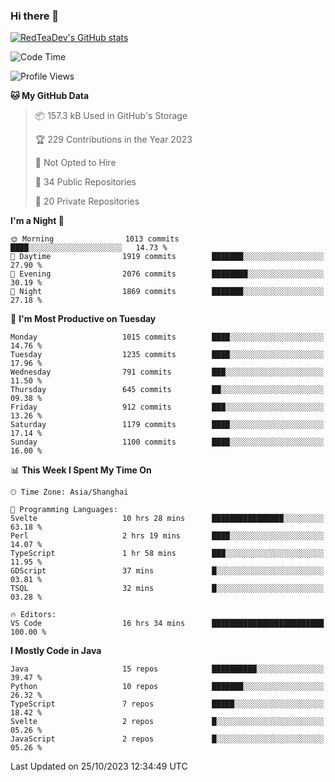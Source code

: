 ### Hi there 👋

<!--
**RedTeaDev/RedTeaDev** is a ✨ _special_ ✨ repository because its `README.md` (this file) appears on your GitHub profile.

Here are some ideas to get you started:

- 🔭 I’m currently working on ...
- 🌱 I’m currently learning ...
- 👯 I’m looking to collaborate on ...
- 🤔 I’m looking for help with ...
- 💬 Ask me about ...
- 📫 How to reach me: ...
- 😄 Pronouns: ...
- ⚡ Fun fact: ...
-->

<!--
[![wakatime](https://wakatime.com/badge/user/6b101ed0-04c0-4490-9283-eb61f2efff96.svg)](https://wakatime.com/@6b101ed0-04c0-4490-9283-eb61f2efff96)
!-->

[![RedTeaDev's GitHub stats](https://github-readme-stats.vercel.app/api?username=RedTeaDev)](https://github.com/anuraghazra/github-readme-stats)
<!--
[![willianrod's wakatime stats](https://github-readme-stats.vercel.app/api/wakatime?username=RedTeaDev)](https://github.com/anuraghazra/github-readme-stats)
!-->
<!--START_SECTION:waka-->
![Code Time](http://img.shields.io/badge/Code%20Time-1%2C787%20hrs%2041%20mins-blue)

![Profile Views](http://img.shields.io/badge/Profile%20Views-0-blue)

**🐱 My GitHub Data** 

> 📦 157.3 kB Used in GitHub's Storage 
 > 
> 🏆 229 Contributions in the Year 2023
 > 
> 🚫 Not Opted to Hire
 > 
> 📜 34 Public Repositories 
 > 
> 🔑 20 Private Repositories 
 > 
**I'm a Night 🦉** 

```text
🌞 Morning                1013 commits        ████░░░░░░░░░░░░░░░░░░░░░   14.73 % 
🌆 Daytime                1919 commits        ███████░░░░░░░░░░░░░░░░░░   27.90 % 
🌃 Evening                2076 commits        ████████░░░░░░░░░░░░░░░░░   30.19 % 
🌙 Night                  1869 commits        ███████░░░░░░░░░░░░░░░░░░   27.18 % 
```
📅 **I'm Most Productive on Tuesday** 

```text
Monday                   1015 commits        ████░░░░░░░░░░░░░░░░░░░░░   14.76 % 
Tuesday                  1235 commits        ████░░░░░░░░░░░░░░░░░░░░░   17.96 % 
Wednesday                791 commits         ███░░░░░░░░░░░░░░░░░░░░░░   11.50 % 
Thursday                 645 commits         ██░░░░░░░░░░░░░░░░░░░░░░░   09.38 % 
Friday                   912 commits         ███░░░░░░░░░░░░░░░░░░░░░░   13.26 % 
Saturday                 1179 commits        ████░░░░░░░░░░░░░░░░░░░░░   17.14 % 
Sunday                   1100 commits        ████░░░░░░░░░░░░░░░░░░░░░   16.00 % 
```


📊 **This Week I Spent My Time On** 

```text
🕑︎ Time Zone: Asia/Shanghai

💬 Programming Languages: 
Svelte                   10 hrs 28 mins      ████████████████░░░░░░░░░   63.18 % 
Perl                     2 hrs 19 mins       ████░░░░░░░░░░░░░░░░░░░░░   14.07 % 
TypeScript               1 hr 58 mins        ███░░░░░░░░░░░░░░░░░░░░░░   11.95 % 
GDScript                 37 mins             █░░░░░░░░░░░░░░░░░░░░░░░░   03.81 % 
TSQL                     32 mins             █░░░░░░░░░░░░░░░░░░░░░░░░   03.28 % 

🔥 Editors: 
VS Code                  16 hrs 34 mins      █████████████████████████   100.00 % 
```

**I Mostly Code in Java** 

```text
Java                     15 repos            ██████████░░░░░░░░░░░░░░░   39.47 % 
Python                   10 repos            ███████░░░░░░░░░░░░░░░░░░   26.32 % 
TypeScript               7 repos             █████░░░░░░░░░░░░░░░░░░░░   18.42 % 
Svelte                   2 repos             █░░░░░░░░░░░░░░░░░░░░░░░░   05.26 % 
JavaScript               2 repos             █░░░░░░░░░░░░░░░░░░░░░░░░   05.26 % 
```




 Last Updated on 25/10/2023 12:34:49 UTC
<!--END_SECTION:waka-->


